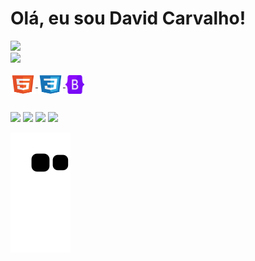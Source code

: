 
# Olá, eu sou David Carvalho!
<div>
  <a href="https://github.com/david-s-carvalho">
</div>
  <img height="215em"src="https://github-readme-stats.vercel.app/api?username=david-s-carvalho&show_icons=true&theme=radical&include_all_commits=true&count_private=true"/>
  <br>
  <img height="180em"src="https://github-readme-stats.vercel.app/api/top-langs/?username=david-s-carvalho&layout=compact&langs_count=7&theme=radical"/>

 <div style="display: inline_block"><br>
   <img align="center" alt="David_HTML" height="30" width="40" src="https://raw.githubusercontent.com/devicons/devicon/master/icons/html5/html5-original.svg">
   <img align="center" alt="David_CSS" height="30" width="40" src="https://raw.githubusercontent.com/devicons/devicon/master/icons/css3/css3-original.svg">
   <img align="center" alt="David_BOOTSTRAP" height="30" width"40" src="https://raw.githubusercontent.com/devicons/devicon/master/icons/bootstrap/bootstrap-original.svg">
 </div>
  
  ##
   
<div>
  <a href="https://www.linkedin.com/in/david-carvalho-a9883517b/" target="_blank"><img src="https://img.shields.io/badge/LinkedIn-0077B5?style=for-the-badge&logo=linkedin&logoColor=white" target="_blank"></a>
  <a href="https://www.instagram.com/david_s_carvalho/" target="_blank"><img src="https://img.shields.io/badge/Instagram-E4405F?style=for-the-badge&logo=instagram&logoColor=white" target="_blank"></a>
<a href="https://t.me/David_S_Carvalho" target="_blank"><img src="https://img.shields.io/badge/Telegram-2CA5E0?style=for-the-badge&logo=telegram&logoColor=white" target="_blank"></a>
 <a href="mailto:davidsoares585@gmail.com" target="_blank"><img src="https://img.shields.io/badge/Gmail-D14836?style=for-the-badge&logo=gmail&logoColor=white" target="_blank"></a>
</div>
  
![Snake animation](https://github.com/David-S-Carvalho/David-S-Carvalho/blob/output/github-contribution-grid-snake.svg)
